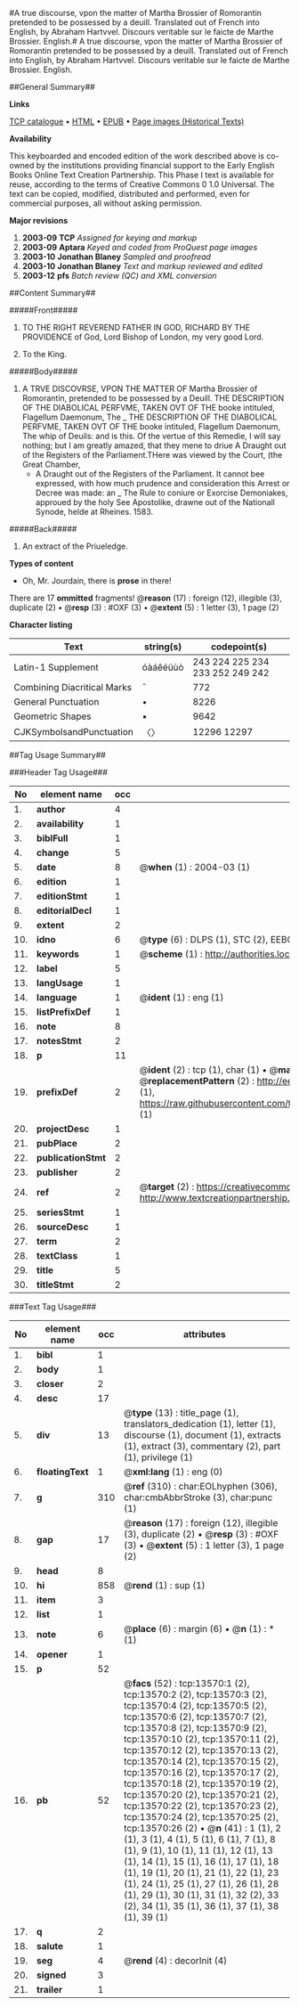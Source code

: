 #A true discourse, vpon the matter of Martha Brossier of Romorantin pretended to be possessed by a deuill. Translated out of French into English, by Abraham Hartvvel. Discours veritable sur le faicte de Marthe Brossier. English.#
A true discourse, vpon the matter of Martha Brossier of Romorantin pretended to be possessed by a deuill. Translated out of French into English, by Abraham Hartvvel.
Discours veritable sur le faicte de Marthe Brossier. English.

##General Summary##

**Links**

[TCP catalogue](http://www.ota.ox.ac.uk/tcp/)  • 
[HTML](http://tei.it.ox.ac.uk/tcp/Texts-HTML/free/A16/A16950.html)  • 
[EPUB](http://tei.it.ox.ac.uk/tcp/Texts-EPUB/free/A16/A16950.epub) • 
[Page images (Historical Texts)](https://data.historicaltexts.jisc.ac.uk/view?pubId=eebo-99848475e&pageId=eebo-99848475e-13570-1)

**Availability**

This keyboarded and encoded edition of the
	       work described above is co-owned by the institutions
	       providing financial support to the Early English Books
	       Online Text Creation Partnership. This Phase I text is
	       available for reuse, according to the terms of Creative
	       Commons 0 1.0 Universal. The text can be copied,
	       modified, distributed and performed, even for
	       commercial purposes, all without asking permission.

**Major revisions**

1. __2003-09__ __TCP__ *Assigned for keying and markup*
1. __2003-09__ __Aptara__ *Keyed and coded from ProQuest page images*
1. __2003-10__ __Jonathan Blaney__ *Sampled and proofread*
1. __2003-10__ __Jonathan Blaney__ *Text and markup reviewed and edited*
1. __2003-12__ __pfs__ *Batch review (QC) and XML conversion*

##Content Summary##

#####Front#####

1. TO THE RIGHT REVEREND
FATHER IN GOD,
RICHARD BY THE PROVIDENCE
of God, Lord Bishop of London, my
very good Lord.

1. To the King.

#####Body#####

1. A TRVE DISCOVRSE,
VPON THE MATTER OF
Martha Brossier of Romorantin,
pretended to be possessed
by a Deuill.
THE DESCRIPTION
OF THE DIABOLICAL PERFVME,
TAKEN OVT OF THE
booke intituled, Flagellum Daemonum,
The
    _ THE DESCRIPTION
OF THE DIABOLICAL PERFVME,
TAKEN OVT OF THE
booke intituled, Flagellum Daemonum,
The whip of Deuils: and is
this.
Of the vertue of this Remedie, I will say nothing;
but I am greatly amazed, that they mene to driue
A Draught out of the Registers
of the Parliament.THere was viewed by the Court, (the
Great Chamber, 
      * A Draught out of the Registers
of the Parliament.
It cannot bee expressed, with how much prudence
and consideration this Arrest or Decree was made: an
    _ The Rule to coniure or Exorcise Demoniakes,
approued by the holy See Apostolike, drawne
out of the Nationall Synode, helde at
Rheines. 1583.

#####Back#####

1. An extract of the Priueledge.

**Types of content**

  * Oh, Mr. Jourdain, there is **prose** in there!

There are 17 **ommitted** fragments! 
 @__reason__ (17) : foreign (12), illegible (3), duplicate (2)  •  @__resp__ (3) : #OXF (3)  •  @__extent__ (5) : 1 letter (3), 1 page (2)

**Character listing**


|Text|string(s)|codepoint(s)|
|---|---|---|
|Latin-1 Supplement|óàáêéüùò|243 224 225 234 233 252 249 242|
|Combining             Diacritical Marks|̄|772|
|General Punctuation|•|8226|
|Geometric Shapes|▪|9642|
|CJKSymbolsandPunctuation|〈〉|12296 12297|

##Tag Usage Summary##

###Header Tag Usage###

|No|element name|occ|attributes|
|---|---|---|---|
|1.|__author__|4||
|2.|__availability__|1||
|3.|__biblFull__|1||
|4.|__change__|5||
|5.|__date__|8| @__when__ (1) : 2004-03 (1)|
|6.|__edition__|1||
|7.|__editionStmt__|1||
|8.|__editorialDecl__|1||
|9.|__extent__|2||
|10.|__idno__|6| @__type__ (6) : DLPS (1), STC (2), EEBO-CITATION (1), PROQUEST (1), VID (1)|
|11.|__keywords__|1| @__scheme__ (1) : http://authorities.loc.gov/ (1)|
|12.|__label__|5||
|13.|__langUsage__|1||
|14.|__language__|1| @__ident__ (1) : eng (1)|
|15.|__listPrefixDef__|1||
|16.|__note__|8||
|17.|__notesStmt__|2||
|18.|__p__|11||
|19.|__prefixDef__|2| @__ident__ (2) : tcp (1), char (1)  •  @__matchPattern__ (2) : ([0-9\-]+):([0-9IVX]+) (1), (.+) (1)  •  @__replacementPattern__ (2) : http://eebo.chadwyck.com/downloadtiff?vid=$1&page=$2 (1), https://raw.githubusercontent.com/textcreationpartnership/Texts/master/tcpchars.xml#$1 (1)|
|20.|__projectDesc__|1||
|21.|__pubPlace__|2||
|22.|__publicationStmt__|2||
|23.|__publisher__|2||
|24.|__ref__|2| @__target__ (2) : https://creativecommons.org/publicdomain/zero/1.0/ (1), http://www.textcreationpartnership.org/docs/. (1)|
|25.|__seriesStmt__|1||
|26.|__sourceDesc__|1||
|27.|__term__|2||
|28.|__textClass__|1||
|29.|__title__|5||
|30.|__titleStmt__|2||


###Text Tag Usage###

|No|element name|occ|attributes|
|---|---|---|---|
|1.|__bibl__|1||
|2.|__body__|1||
|3.|__closer__|2||
|4.|__desc__|17||
|5.|__div__|13| @__type__ (13) : title_page (1), translators_dedication (1), letter (1), discourse (1), document (1), extracts (1), extract (3), commentary (2), part (1), privilege (1)|
|6.|__floatingText__|1| @__xml:lang__ (1) : eng (0)|
|7.|__g__|310| @__ref__ (310) : char:EOLhyphen (306), char:cmbAbbrStroke (3), char:punc (1)|
|8.|__gap__|17| @__reason__ (17) : foreign (12), illegible (3), duplicate (2)  •  @__resp__ (3) : #OXF (3)  •  @__extent__ (5) : 1 letter (3), 1 page (2)|
|9.|__head__|8||
|10.|__hi__|858| @__rend__ (1) : sup (1)|
|11.|__item__|3||
|12.|__list__|1||
|13.|__note__|6| @__place__ (6) : margin (6)  •  @__n__ (1) : * (1)|
|14.|__opener__|1||
|15.|__p__|52||
|16.|__pb__|52| @__facs__ (52) : tcp:13570:1 (2), tcp:13570:2 (2), tcp:13570:3 (2), tcp:13570:4 (2), tcp:13570:5 (2), tcp:13570:6 (2), tcp:13570:7 (2), tcp:13570:8 (2), tcp:13570:9 (2), tcp:13570:10 (2), tcp:13570:11 (2), tcp:13570:12 (2), tcp:13570:13 (2), tcp:13570:14 (2), tcp:13570:15 (2), tcp:13570:16 (2), tcp:13570:17 (2), tcp:13570:18 (2), tcp:13570:19 (2), tcp:13570:20 (2), tcp:13570:21 (2), tcp:13570:22 (2), tcp:13570:23 (2), tcp:13570:24 (2), tcp:13570:25 (2), tcp:13570:26 (2)  •  @__n__ (41) : 1 (1), 2 (1), 3 (1), 4 (1), 5 (1), 6 (1), 7 (1), 8 (1), 9 (1), 10 (1), 11 (1), 12 (1), 13 (1), 14 (1), 15 (1), 16 (1), 17 (1), 18 (1), 19 (1), 20 (1), 21 (1), 22 (1), 23 (1), 24 (1), 25 (1), 27 (1), 26 (1), 28 (1), 29 (1), 30 (1), 31 (1), 32 (2), 33 (2), 34 (1), 35 (1), 36 (1), 37 (1), 38 (1), 39 (1)|
|17.|__q__|2||
|18.|__salute__|1||
|19.|__seg__|4| @__rend__ (4) : decorInit (4)|
|20.|__signed__|3||
|21.|__trailer__|1||

